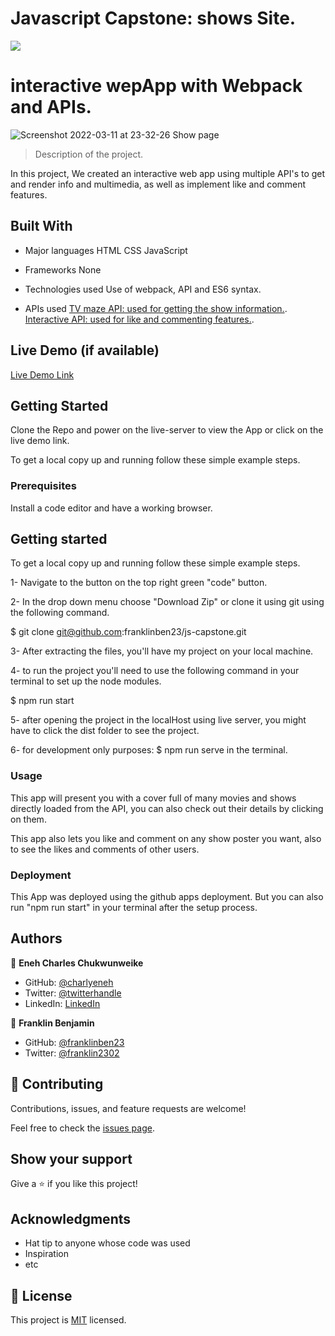 # Javascript Capstone: shows Site.

![](https://img.shields.io/badge/Microverse-blueviolet)

# interactive wepApp with Webpack and APIs.

![Screenshot 2022-03-11 at 23-32-26 Show page](https://user-images.githubusercontent.com/68623189/158002619-8c98170c-ecf6-48d6-a8bd-86ff8a8bfaa0.png)

> Description of the project.

In this project, We created an interactive web app using multiple API's to get and render info and multimedia, as well as implement like and comment features.

## Built With

- Major languages
  HTML
  CSS
  JavaScript

- Frameworks
  None

- Technologies used
  Use of webpack, API and ES6 syntax.

- APIs used
  [TV maze API: used for getting the show information.](https://www.tvmaze.com/api).
  [Interactive API: used for like and commenting features.](https://www.notion.so/Involvement-API-869e60b5ad104603aa6db59e08150270).

## Live Demo (if available)

[Live Demo Link](https://franklinben23.github.io/js-capstone/dist/)

## Getting Started

Clone the Repo and power on the live-server to view the App or click on the live demo link.

To get a local copy up and running follow these simple example steps.

### Prerequisites

Install a code editor and have a working browser.

## Getting started

To get a local copy up and running follow these simple example steps.

1- Navigate to the button on the top right green "code" button.

2- In the drop down menu choose "Download Zip" or clone it using git using the following command.

$ git clone git@github.com:franklinben23/js-capstone.git

3- After extracting the files, you'll have my project on your local machine.

4- to run the project you'll need to use the following command in your terminal to set up the node modules.

$ npm run start

5- after opening the project in the localHost using live server, you might have to click the dist folder to see the project.

6- for development only purposes: $ npm run serve in the terminal.

### Usage

This app will present you with a cover full of many movies and shows directly loaded from the API, you can also check out their details by clicking on them.

This app also lets you like and comment on any show poster you want, also to see the likes and comments of other users.

### Deployment

This App was deployed using the github apps deployment. But you can also run "npm run start" in your terminal after the setup process.

## Authors

👤 **Eneh Charles Chukwunweike**

- GitHub: [@charlyeneh](https://github.com/charlyeneh)
- Twitter: [@twitterhandle](https://twitter.com/ProgrammerBaby?s=09)
- LinkedIn: [LinkedIn](https://www.linkedin.com/in/charles-chukwunweike-eneh-5345a2147)

👤 **Franklin Benjamin**

- GitHub: [@franklinben23](https://github.com/franklinben23)
- Twitter: [@franklin2302](https://twitter.com/franklin2302)

## 🤝 Contributing

Contributions, issues, and feature requests are welcome!

Feel free to check the [issues page](https://github.com/franklinben23/js-capstone/issues).

## Show your support

Give a ⭐️ if you like this project!

## Acknowledgments

- Hat tip to anyone whose code was used
- Inspiration
- etc

## 📝 License

This project is [MIT](./MIT.md) licensed.

